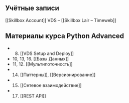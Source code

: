 ## Учётные записи
[[Skillbox Account]]
VDS – [[Skillbox Lair – Timeweb]]

## Материалы курса Python Advanced
- 8. [[VDS Setup and Deploy]]
- 10, 13, 16. [[Базы Данных]]
- 11, 12. [[Мультипоточность]]
- 14. [[Паттерны]], [[Версионирование]]
- 15. [[Сетевое взаимодействие]]
- 17. [[REST API]]

